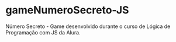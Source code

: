 # gameNumeroSecreto-JS
Número Secreto - Game desenvolvido durante o curso de Lógica de Programação com JS da Alura.
